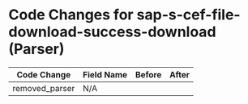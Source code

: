 # Code Changes for sap-s-cef-file-download-success-download (Parser)

| Code Change | Field Name | Before | After |
|-------------|------------|--------|-------|
| removed_parser | N/A |  |  |